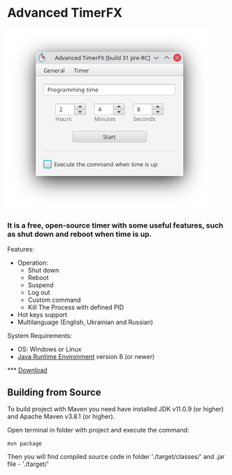 # Advanced TimerFX

![screen](screen_0.png)

### It is a free, open-source timer with some useful features, such as shut down and reboot when time is up.

Features:
* Operation:
  * Shut down
  * Reboot
  * Suspend
  * Log out
  * Custom command
  * Kill The Process with defined PID
* Hot keys support
* Multilanguage (English, Ukrainian and Russian)

System Requirements:
* OS: Windows or Linux
* [Java Runtime Environment](https://java.com/en/download/manual.jsp) version 8 (or newer)


*** [Download](https://github.com/YALdysse/Advanced_TimerFX/releases)


## Building from Source

To build project with Maven you need have installed JDK v11.0.9 (or higher) and Apache Maven v3.8.1 (or higher).

Open terminal in folder with project and execute the command:
```
mvn package
```

Then you will find compiled source code in folder './target/classes/' and .jar file -  './target/'
